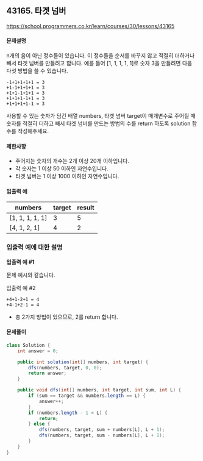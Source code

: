 ## 43165. 타겟 넘버

https://school.programmers.co.kr/learn/courses/30/lessons/43165

#### 문제설명

n개의 음이 아닌 정수들이 있습니다. 이 정수들을 순서를 바꾸지 않고 적절히 더하거나 빼서 타겟 넘버를 만들려고 합니다. 예를 들어 [1, 1, 1, 1, 1]로 숫자 3을 만들려면 다음 다섯 방법을 쓸 수 있습니다.

```
-1+1+1+1+1 = 3
+1-1+1+1+1 = 3
+1+1-1+1+1 = 3
+1+1+1-1+1 = 3
+1+1+1+1-1 = 3
```

사용할 수 있는 숫자가 담긴 배열 numbers, 타겟 넘버 target이 매개변수로 주어질 때 숫자를 적절히 더하고 빼서 타겟 넘버를 만드는 방법의 수를 return 하도록 solution 함수를 작성해주세요.


#### 제한사항

- 주어지는 숫자의 개수는 2개 이상 20개 이하입니다.
- 각 숫자는 1 이상 50 이하인 자연수입니다.
- 타겟 넘버는 1 이상 1000 이하인 자연수입니다.



#### 입출력 예

| numbers                    | target | result |
|----------------------------|--------|--------|
| [1, 1, 1, 1, 1]  | 3      | 5      |
| [4, 1, 2, 1]  | 4      | 2      |

### 입출력 예에 대한 설명

**입출력 예 #1**

문제 예시와 같습니다.

입출력 예 #2
```
+4+1-2+1 = 4
+4-1+2-1 = 4
```
- 총 2가지 방법이 있으므로, 2를 return 합니다.

#### 문제풀이

```java
class Solution {
    int answer = 0;

    public int solution(int[] numbers, int target) {
        dfs(numbers, target, 0, 0);
        return answer;
    }

    public void dfs(int[] numbers, int target, int sum, int L) {
        if (sum == target && numbers.length == L) {
            answer++;
        }
        if (numbers.length - 1 < L) {
            return;
        } else {
            dfs(numbers, target, sum + numbers[L], L + 1);
            dfs(numbers, target, sum - numbers[L], L + 1);
        }
    }
}
```


